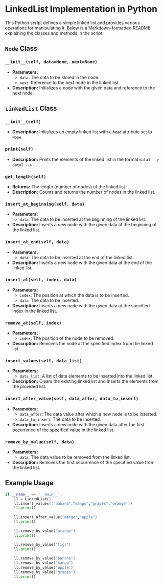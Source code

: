 # LinkedList Implementation in Python

This Python script defines a simple linked list and provides various operations for manipulating it. Below is a Markdown-formatted README explaining the classes and methods in the script.

## `Node` Class

### `__init__(self, data=None, next=None)`
- **Parameters:**
  - `data`: The data to be stored in the node.
  - `next`: Reference to the next node in the linked list.
- **Description:** Initializes a node with the given data and reference to the next node.

## `LinkedList` Class

### `__init__(self)`
- **Description:** Initializes an empty linked list with a `head` attribute set to `None`.

### `print(self)`
- **Description:** Prints the elements of the linked list in the format `data1 --> data2 --> ...`.

### `get_length(self)`
- **Returns:** The length (number of nodes) of the linked list.
- **Description:** Counts and returns the number of nodes in the linked list.

### `insert_at_beginning(self, data)`
- **Parameters:**
  - `data`: The data to be inserted at the beginning of the linked list.
- **Description:** Inserts a new node with the given data at the beginning of the linked list.

### `insert_at_end(self, data)`
- **Parameters:**
  - `data`: The data to be inserted at the end of the linked list.
- **Description:** Inserts a new node with the given data at the end of the linked list.

### `insert_at(self, index, data)`
- **Parameters:**
  - `index`: The position at which the data is to be inserted.
  - `data`: The data to be inserted.
- **Description:** Inserts a new node with the given data at the specified index in the linked list.

### `remove_at(self, index)`
- **Parameters:**
  - `index`: The position of the node to be removed.
- **Description:** Removes the node at the specified index from the linked list.

### `insert_values(self, data_list)`
- **Parameters:**
  - `data_list`: A list of data elements to be inserted into the linked list.
- **Description:** Clears the existing linked list and inserts the elements from the provided list.

### `insert_after_value(self, data_after, data_to_insert)`
- **Parameters:**
  - `data_after`: The data value after which a new node is to be inserted.
  - `data_to_insert`: The data to be inserted.
- **Description:** Inserts a new node with the given data after the first occurrence of the specified value in the linked list.

### `remove_by_value(self, data)`
- **Parameters:**
  - `data`: The data value to be removed from the linked list.
- **Description:** Removes the first occurrence of the specified value from the linked list.

## Example Usage

```python
if __name__ == '__main__':
    ll = LinkedList()
    ll.insert_values(["banana","mango","grapes","orange"])
    ll.print()
    
    ll.insert_after_value("mango","apple")
    ll.print()
    
    ll.remove_by_value("orange")
    ll.print()
    
    ll.remove_by_value("figs")
    ll.print()
    
    ll.remove_by_value("banana")
    ll.remove_by_value("mango")
    ll.remove_by_value("apple")
    ll.remove_by_value("grapes")
    ll.print()
